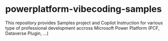 # powerplatform-vibecoding-samples
This repository provides Samples project and Copilot Instruction for various type of professional development accross Microsoft Power Platform (PCF, Dataverse Plugin, ...)
